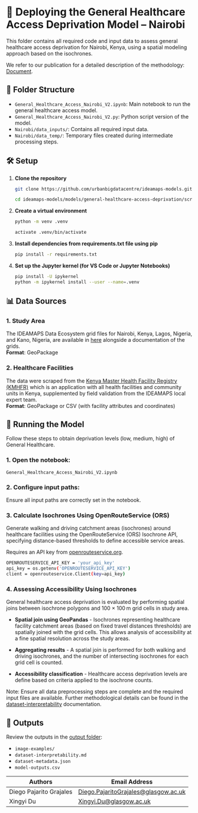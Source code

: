 # 🏥 Deploying the General Healthcare Access Deprivation Model – Nairobi

This folder contains all required code and input data to assess general healthcare access deprivation for Nairobi, Kenya, using a spatial modeling approach based on the isochrones.

We refer to our publication for a detailed description of the methodology: [Document](https://docs.google.com/document/d/1_eq75BEtiBSDKMXuYPQ2AixcUFI7EIN9/edit).

## 📁 Folder Structure

- `General_Healthcare_Access_Nairobi_V2.ipynb`: Main notebook to run the general healthcare access model.
- `General_Healthcare_Access_Nairobi_V2.py`: Python script version of the model.
- `Nairobi/data_inputs/`: Contains all required input data.
- `Nairobi/data_temp/`: Temporary files created during intermediate processing steps.

## 🛠️ Setup

1. **Clone the repository**

   ```bash
   git clone https://github.com/urbanbigdatacentre/ideamaps-models.git
   
   cd ideamaps-models/models/general-healthcare-access-deprivation/scripts
2. **Create a virtual environment**

    ```bash
    python -m venv .venv
    
    activate .venv/bin/activate
3. **Install dependencies from requirements.txt file using pip**

   ```bash
   pip install -r requirements.txt
4. **Set up the Jupyter kernel (for VS Code or Jupyter Notebooks)**

   ```bash
   pip install -U ipykernel
   python -m ipykernel install --user --name=.venv

## 📊 Data Sources

### 1. **Study Area**  
   The IDEAMAPS Data Ecosystem grid files for Nairobi, Kenya, Lagos, Nigeria, and Kano, Nigeria, are available in [here](https://github.com/urbanbigdatacentre/ideamaps-models/tree/dev/docs/study-areas) alongside a documentation of the grids.  
   **Format**: GeoPackage

### 2. **Healthcare Facilities**  
   The data were scraped from the [Kenya Master Health Facility Registry (KMHFR)](https://kmhfr.health.go.ke/public/facilities) which is an application with all health facilities and community units in Kenya, supplemented by field validation from the IDEAMAPS local expert team.  
   **Format**: GeoPackage or CSV (with facility attributes and coordinates)

## 🚀 Running the Model

Follow these steps to obtain deprivation levels (low, medium, high) of General Healthcare.

### 1. **Open the notebook:**  
   `General_Healthcare_Access_Nairobi_V2.ipynb`

### 2. **Configure input paths:**  
   Ensure all input paths are correctly set in the notebook.

### 3. **Calculate Isochrones Using OpenRouteService (ORS)**  

   Generate walking and driving catchment areas (isochrones) around healthcare facilities using the OpenRouteService (ORS) Isochrone API, specifying distance-based thresholds to define accessible service areas.

   Requires an API key from [openrouteservice.org](https://openrouteservice.org/).

   ```bash
   OPENROUTESERVICE_API_KEY = 'your_api_key'
   api_key = os.getenv('OPENROUTESERVICE_API_KEY')
   client = openrouteservice.Client(key=api_key)
   ```

### 4. **Assessing Accessibility Using Isochrones**

General healthcare access deprivation is evaluated by performing spatial joins between isochrone polygons and 100 × 100 m grid cells in study area.

 - **Spatial join using GeoPandas** - Isochrones representing healthcare facility catchment areas (based on fixed travel distances thresholds) are spatially joined with the grid cells. This allows analysis of accessibility at a fine spatial resolution across the study areas.

 - **Aggregating results** - A spatial join is performed for both walking and driving isochrones, and the number of intersecting isochrones for each grid cell is counted.

- **Accessibility classification** - Healthcare access deprivation levels are define based on criteria applied to the isochrone counts.

Note: Ensure all data preprocessing steps are complete and the required input files are available.
Further methodological details can be found in the [dataset-interpretability](../Nairobi-v2/dataset-interpretability.md) documentation.

## 📎 Outputs

Review the outputs in the [output folder](../Nairobi-v2):

- `image-examples/`
- `dataset-interpretability.md`
- `dataset-metadata.json`
- `model-outputs.csv`

  
| Authors                   | Email Address                                      |
|---------------------------|----------------------------------------------------|
| Diego Pajarito Grajales  | Diego.PajaritoGrajales@glasgow.ac.uk               |
| Xingyi Du                | Xingyi.Du@glasgow.ac.uk                            |
